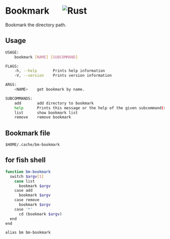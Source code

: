# Bookmark &emsp; ![Rust](https://github.com/tiohsa/bm-bookmark/workflows/Rust/badge.svg)

Bookmark the directory path.

## Usage

```bash
USAGE:
    bookmark [NAME] [SUBCOMMAND]

FLAGS:
    -h, --help       Prints help information
    -V, --version    Prints version information

ARGS:
    <NAME>    get bookmark by name.

SUBCOMMANDS:
    add       add directory to bookmark
    help      Prints this message or the help of the given subcommand(s)
    list      show bookmark list
    remove    remove bookmark
```

## Bookmark file

`$HOME/.cache/bm-bookmark`

## for fish shell

```bash
function bm-bookmark
  switch $argv[1]
    case list
      bookmark $argv
    case add
      bookmark $argv
    case remove
      bookmark $argv
    case '*'
      cd (bookmark $argv)
  end
end

alias bm bm-bookmark
```
